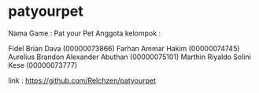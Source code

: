 # patyourpet
Nama Game : Pat your Pet
Anggota kelompok :

Fidel Brian Dava (00000073866)
Farhan Ammar Hakim (00000074745)
Aurelius Brandon Alexander Abuthan (00000075101)
Marthin Riyaldo Solini Kese (00000073777)

link : https://github.com/Relchzen/patyourpet